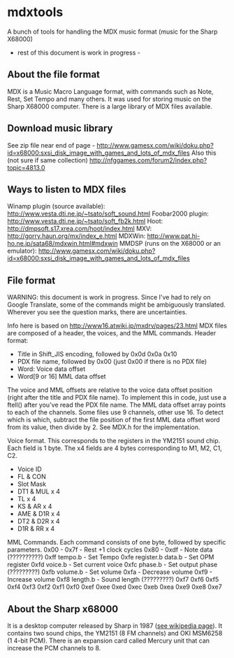 mdxtools
========

A bunch of tools for handling the MDX music format (music for the Sharp X68000)

- rest of this document is work in progress -

About the file format
---------------------

MDX is a Music Macro Language format, with commands such as Note, Rest, Set Tempo and many others. It was used for storing music on the Sharp X68000 computer. There is a large library of MDX files available.

Download music library
----------------------

See zip file near end of page - http://www.gamesx.com/wiki/doku.php?id=x68000:sxsi_disk_image_with_games_and_lots_of_mdx_files
Also this (not sure if same collection) http://nfggames.com/forum2/index.php?topic=4813.0

Ways to listen to MDX files
---------------------------

Winamp plugin (source available): http://www.vesta.dti.ne.jp/~tsato/soft_sound.html
Foobar2000 plugin: http://www.vesta.dti.ne.jp/~tsato/soft_fb2k.html
Hoot: http://dmpsoft.s17.xrea.com/hoot/index.html
MXV: http://gorry.haun.org/mx/index_e.html
MDXWin: http://www.pat.hi-ho.ne.jp/sata68/mdxwin.html#mdxwin
MMDSP (runs on the X68000 or an emulator): http://www.gamesx.com/wiki/doku.php?id=x68000:sxsi_disk_image_with_games_and_lots_of_mdx_files


File format
-----------

WARNING: this document is work in progress. Since I've had to rely on Google Translate, some of the commands might be ambiguously translated. Wherever you see the question marks, there are uncertainties.

Info here is based on http://www16.atwiki.jp/mxdrv/pages/23.html
MDX files are composed of a header, the voices, and the MML commands.
Header format:
* Title in Shift_JIS encoding, followed by 0x0d 0x0a 0x10
* PDX file name, followed by 0x00 (just 0x00 if there is no PDX file)
* Word: Voice data offset
* Word[9 or 16] MML data offset

The voice and MML offsets are relative to the voice data offset position (right after the title and PDX file name). To implement this in code, just use a ftell() after you've read the PDX file name. The MML data offset array points to each of the channels. Some files use 9 channels, other use 16. To detect which is which, subtract the file position of the first MML data offset word from its value, then divide by 2. See MDX.h for the implementation.

Voice format. This corresponds to the registers in the YM2151 sound chip. Each field is 1 byte. The x4 fields are 4 bytes corresponding to M1, M2, C1, C2.

* Voice ID
* FL & CON
* Slot Mask
* DT1 & MUL x 4
* TL x 4
* KS & AR x 4
* AME & D1R x 4
* DT2 & D2R x 4
* D1R & RR x 4

MML Commands. Each command consists of one byte, followed by specific parameters.
0x00 - 0x7f - Rest +1 clock cycles
0x80 - 0xdf - Note data (??????????)
0xff tempo.b - Set Tempo
0xfe register.b data.b - Set OPM register
0xfd voice.b - Set current voice
0xfc phase.b - Set output phase (?????????)
0xfb volume.b - Set volume
0xfa - Decrease volume
0xf9 - Increase volume
0xf8 length.b - Sound length (?????????)
0xf7
0xf6
0xf5
0xf4
0xf3
0xf2
0xf1
0xf0
0xef
0xee
0xed
0xec
0xeb
0xea
0xe9
0xe8
0xe7



About the Sharp x68000
----------------------

It is a desktop computer released by Sharp in 1987 ([see wikipedia page](http://en.wikipedia.org/wiki/Sharp_X68000)). It contains two sound chips, the YM2151 (8 FM channels) and OKI MSM6258 (1 4-bit PCM). There is an expansion card called Mercury unit that can increase the PCM channels to 8.
